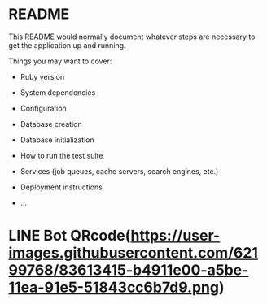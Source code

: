 # README

This README would normally document whatever steps are necessary to get the
application up and running.

Things you may want to cover:

* Ruby version

* System dependencies

* Configuration

* Database creation

* Database initialization

* How to run the test suite

* Services (job queues, cache servers, search engines, etc.)

* Deployment instructions

* ...

# LINE Bot QRcode(https://user-images.githubusercontent.com/62199768/83613415-b4911e00-a5be-11ea-91e5-51843cc6b7d9.png)
